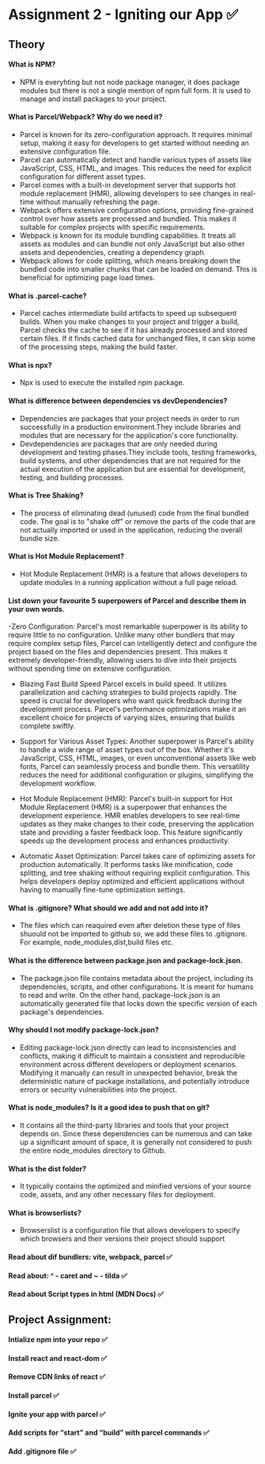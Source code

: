 # Assignment 2 - Igniting our App ✅

## Theory

#### What is NPM?
- NPM is everyhting but not node package manager, it does package modules but there is not a single mention of npm full form. It is used to manage and install packages to your project.

#### What is Parcel/Webpack? Why do we need it?
- Parcel is known for its zero-configuration approach. It requires minimal setup, making it easy for developers to get started without needing an extensive configuration file.
- Parcel can automatically detect and handle various types of assets like JavaScript, CSS, HTML, and images. This reduces the need for explicit configuration for different asset types.
- Parcel comes with a built-in development server that supports hot module replacement (HMR), allowing developers to see changes in real-time without manually refreshing the page.
- Webpack offers extensive configuration options, providing fine-grained control over how assets are processed and bundled. This makes it suitable for complex projects with specific requirements.
- Webpack is known for its module bundling capabilities. It treats all assets as modules and can bundle not only JavaScript but also other assets and dependencies, creating a dependency graph.
- Webpack allows for code splitting, which means breaking down the bundled code into smaller chunks that can be loaded on demand. This is beneficial for optimizing page load times.

#### What is .parcel-cache?
- Parcel caches intermediate build artifacts to speed up subsequent builds. When you make changes to your project and trigger a build, Parcel checks the cache to see if it has already processed and stored certain files. If it finds cached data for unchanged files, it can skip some of the processing steps, making the build faster.

#### What is npx?
- Npx is used to execute the installed npm package.

#### What is difference between dependencies vs devDependencies?
- Dependencies are packages that your project needs in order to run successfully in a production environment.They include libraries and modules that are necessary for the application's core functionality.
- Devdependencies are packages that are only needed during development and testing phases.They include tools, testing frameworks, build systems, and other dependencies that are not required for the actual execution of the application but are essential for development, testing, and building processes.

#### What is Tree Shaking?
-  The process of eliminating dead (unused) code from the final bundled code. The goal is to "shake off" or remove the parts of the code that are not actually imported or used in the application, reducing the overall bundle size.

#### What is Hot Module Replacement?
- Hot Module Replacement (HMR) is a feature that allows developers to update modules in a running application without a full page reload.

#### List down your favourite 5 superpowers of Parcel and describe them in your own words.
-Zero Configuration: Parcel's most remarkable superpower is its ability to require little to no configuration. Unlike many other bundlers that may require complex setup files, Parcel can intelligently detect and configure the project based on the files and dependencies present. This makes it extremely developer-friendly, allowing users to dive into their projects without spending time on extensive configuration.

- Blazing Fast Build Speed Parcel excels in build speed. It utilizes parallelization and caching strategies to build projects rapidly. The speed is crucial for developers who want quick feedback during the development process. Parcel's performance optimizations make it an excellent choice for projects of varying sizes, ensuring that builds complete swiftly.

- Support for Various Asset Types: Another superpower is Parcel's ability to handle a wide range of asset types out of the box. Whether it's JavaScript, CSS, HTML, images, or even unconventional assets like web fonts, Parcel can seamlessly process and bundle them. This versatility reduces the need for additional configuration or plugins, simplifying the development workflow.

- Hot Module Replacement (HMR): Parcel's built-in support for Hot Module Replacement (HMR) is a superpower that enhances the development experience. HMR enables developers to see real-time updates as they make changes to their code, preserving the application state and providing a faster feedback loop. This feature significantly speeds up the development process and enhances productivity.

- Automatic Asset Optimization: Parcel takes care of optimizing assets for production automatically. It performs tasks like minification, code splitting, and tree shaking without requiring explicit configuration. This helps developers deploy optimized and efficient applications without having to manually fine-tune optimization settings.

#### What is .gitignore? What should we add and not add into it?
- The files which can reaquired even after deletion these type of files shuould not be imported to github so, we add these files to .gitignore. For example, node_modules,dist,build files etc. 

#### What is the difference between package.json and package-lock.json.
- The package.json file contains metadata about the project, including its dependencies, scripts, and other configurations. It is meant for humans to read and write. On the other hand, package-lock.json is an automatically generated file that locks down the specific version of each package's dependencies.

#### Why should I not modify package-lock.json?
- Editing package-lock.json directly can lead to inconsistencies and conflicts, making it difficult to maintain a consistent and reproducible environment across different developers or deployment scenarios. Modifying it manually can result in unexpected behavior, break the deterministic nature of package installations, and potentially introduce errors or security vulnerabilities into the project.

#### What is node_modules? Is it a good idea to push that on git?
- It contains all the third-party libraries and tools that your project depends on. Since these dependencies can be numerous and can take up a significant amount of space, it is generally not considered to push the entire node_modules directory to Github. 

#### What is the dist folder?
-  It typically contains the optimized and minified versions of your source code, assets, and any other necessary files for deployment.
#### What is browserlists?
- Browserslist is a configuration file that allows developers to specify which browsers and their versions their project should support

#### Read about dif bundlers: vite, webpack, parcel ✅
#### Read about: ^ - caret and ~ - tilda ✅
#### Read about Script types in html (MDN Docs) ✅

## Project Assignment:

#### Intialize npm into your repo ✅
#### Install react and react-dom ✅
#### Remove CDN links of react ✅
#### Install parcel ✅
#### Ignite your app with parcel ✅
#### Add scripts for “start” and “build” with parcel commands ✅
#### Add .gitignore file ✅
